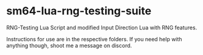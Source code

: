 # sm64-lua-rng-testing-suite
RNG-Testing Lua Script and modified Input Direction Lua with RNG features.

Instructions for use are in the respective folders. If you need help with anything though, shoot me a message on discord.
